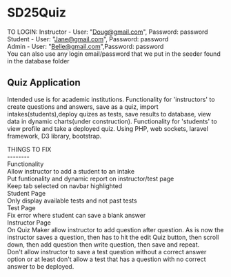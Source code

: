# SD25Quiz
TO LOGIN: Instructor - User: "Doug@gmail.com", Password: password<br>
          Student - User: "Jane@gmail.com", Password: password<br>
          Admin - User: "Belle@gmail.com",Password: password<br>
You can also use any login email/password that we put in the seeder found in the database folder


Quiz Application
-------

Intended use is for academic institutions.
Functionality for 'instructors' to create questions and answers, save as a quiz, import intakes(students),deploy quizes as tests, save results to database, view data in dynamic charts(under construction).
Functionality for 'students' to view profile and take a deployed quiz.
Using PHP, web sockets, laravel framework, D3 library, bootstrap.



THINGS TO FIX<br>
--------<br>
Functionality<br>
Allow instructor to add a student to an intake<br>
Put funtionality and dynamic report on instructor/test page
<br>
Keep tab selected on navbar highlighted<br>
Student Page<br>
Only display available tests and not past tests
<br>
Test Page<br>
Fix error where student can save a blank answer
<br>
Instructor Page<br>
On Quiz Maker allow instructor to add question after question. As is now the instructor saves a question, then has to hit the edit Quiz button, then scroll down, then add question then write question, then save and repeat.<br>
Don't allow instructor to save a test question without a correct answer option or at least don't allow a test that has a question with no correct answer to be deployed.<br>


